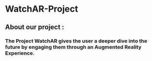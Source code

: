 # WatchAR-Project

## About our project : 
### The Project WatchAR gives the user a deeper dive into the future by engaging them through an Augmented Reality Experience.
